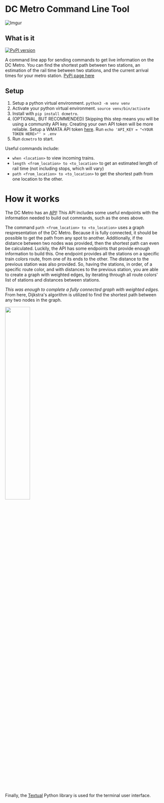 # DC Metro Command Line Tool
![Imgur](https://i.imgur.com/rE4AKgU.gif)

## What is it
[![PyPI version](https://badge.fury.io/py/dcmetro.svg)](https://badge.fury.io/py/dcmetro)

A command line app for sending commands to get live information on the DC Metro. You can find the shortest path between two stations, an estimation of the rail time between two stations, and the current arrival times for your metro station.
[PyPi page here](https://pypi.org/project/dcmetro/0.1.3/)

## Setup
1. Setup a python virtual environment. `python3 -m venv venv`
2. Activate your python virtual environment. `source venv/bin/activate`
3. Install with `pip install dcmetro`.
4. (OPTIONAL, BUT RECOMMENDED) Skipping this step means you will be using a community API key. Creating your own API token will be more reliable. Setup a WMATA API token [here](https://developer.wmata.com). Run `echo 'API_KEY = "<YOUR TOKEN HERE>"' > .env`
5. Run `dcmetro` to start.

Useful commands include:
- `when <location>` to view incoming trains.
- `length <from_location> to <to_location>` to get an estimated length of rail time (not including stops, which will vary)
- `path <from_location> to <to_location>` to get the shortest path from one location to the other.

# How it works
The DC Metro has an [API](https://developer.wmata.com)! This API includes some useful endpoints with the information needed to build out commands, such as the ones above.

The command `path <from_location> to <to_location>` uses a graph respresentation of the DC Metro. Because it is fully connected, it should be possible to get the path from any spot to another. Additionally, if the distance between two nodes was provided, then the shortest path can even be calculated. Luckily, the API has some endpoints that provide enough information to build this. One endpoint provides all the stations on a specific train colors route, from one of its ends to the other. The distance to the previous station was also provided. 
So, having the stations, in order, of a specific route color, and with distances to the previous station, you are able to create a graph with weighted edges, by iterating through all route colors' list of stations and distances between stations. 

*This was enough to complete a fully connected graph with weighted edges.*
From here, Dijkstra's algorithm is utilized to find the shortest path between any two nodes in the graph.

<img src="https://i.imgur.com/RQmR9qo.png"  width="40%" height="40%">

Finally, the [Textual](https://textual.textualize.io) Python library is used for the terminal user interface.

